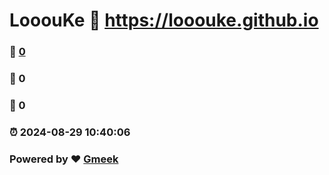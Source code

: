 # LooouKe :link: https://looouke.github.io 
### :page_facing_up: [0](https://looouke.github.io/tag.html) 
### :speech_balloon: 0 
### :hibiscus: 0 
### :alarm_clock: 2024-08-29 10:40:06 
### Powered by :heart: [Gmeek](https://github.com/Meekdai/Gmeek)

